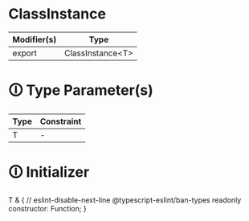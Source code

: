 # ClassInstance

| Modifier(s)                            | Type                     |
|----------------------------------------|--------------------------|
| export | ClassInstance&lt;T&gt; |

# &#128712; Type Parameter(s)

| Type | Constraint |
| ---- | ---------- |
| T    | -          |

# &#128712; Initializer

T & {
// eslint-disable-next-line @typescript-eslint/ban-types
readonly constructor: Function;
}